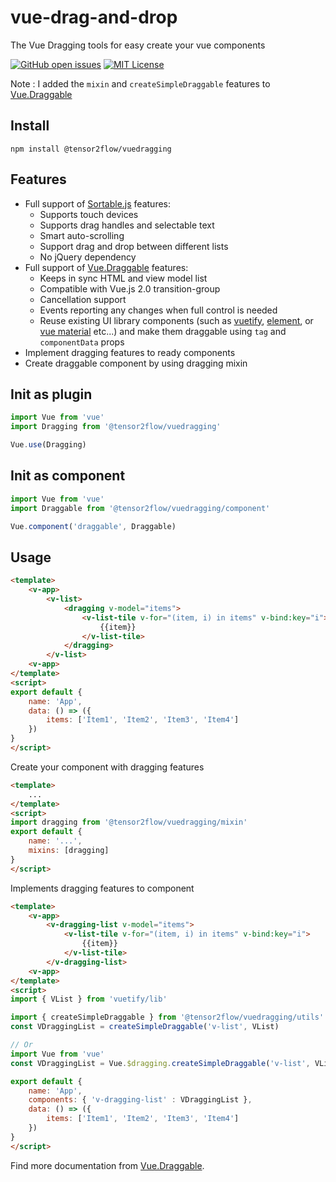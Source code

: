 # vue-drag-and-drop

The Vue Dragging tools for easy create your vue components

[![GitHub open issues](https://img.shields.io/github/issues/tensor2flow/vue-drag-and-drop.svg)](https://github.com/tensor2flow/vuedragging/issues)
[![MIT License](https://img.shields.io/github/license/tensor2flow/vue-drag-and-drop.svg)](https://github.com/tensor2flow/vue-drag-and-drop/blob/master/LICENSE)

Note : I added the `mixin` and `createSimpleDraggable` features to [Vue.Draggable](https://github.com/SortableJS/Vue.Draggable)

## Install
```
npm install @tensor2flow/vuedragging
```

## Features

* Full support of [Sortable.js](https://github.com/RubaXa/Sortable) features:
    * Supports touch devices
    * Supports drag handles and selectable text
    * Smart auto-scrolling
    * Support drag and drop between different lists
    * No jQuery dependency
* Full support of [Vue.Draggable](https://github.com/SortableJS/Vue.Draggable) features:
    * Keeps in sync HTML and view model list
    * Compatible with Vue.js 2.0 transition-group
    * Cancellation support
    * Events reporting any changes when full control is needed
    * Reuse existing UI library components (such as [vuetify](https://vuetifyjs.com), [element](http://element.eleme.io/), or [vue material](https://vuematerial.io) etc...) and make them draggable using `tag` and `componentData` props
* Implement dragging features to ready components
* Create draggable component by using dragging mixin

## Init as plugin
```js
import Vue from 'vue'
import Dragging from '@tensor2flow/vuedragging'

Vue.use(Dragging)
```

## Init as component
```js
import Vue from 'vue'
import Draggable from '@tensor2flow/vuedragging/component'

Vue.component('draggable', Draggable)
```

## Usage
```html
<template>
    <v-app>
        <v-list>
            <dragging v-model="items">
                <v-list-tile v-for="(item, i) in items" v-bind:key="i">
                    {{item}}
                </v-list-tile>
            </dragging>
        </v-list>
    <v-app>
</template>
<script>
export default {
    name: 'App',
    data: () => ({
        items: ['Item1', 'Item2', 'Item3', 'Item4']
    })
}
</script>
```

Create your component with dragging features
```html
<template>
    ...
</template>
<script>
import dragging from '@tensor2flow/vuedragging/mixin'
export default {
    name: '...',
    mixins: [dragging]
}
</script>
```

Implements dragging features to component
```html
<template>
    <v-app>
        <v-dragging-list v-model="items">
            <v-list-tile v-for="(item, i) in items" v-bind:key="i">
                {{item}}
            </v-list-tile>
        </v-dragging-list>
    <v-app>
</template>
<script>
import { VList } from 'vuetify/lib'

import { createSimpleDraggable } from '@tensor2flow/vuedragging/utils'
const VDraggingList = createSimpleDraggable('v-list', VList)

// Or
import Vue from 'vue'
const VDraggingList = Vue.$dragging.createSimpleDraggable('v-list', VList)

export default {
    name: 'App',
    components: { 'v-dragging-list' : VDraggingList },
    data: () => ({
        items: ['Item1', 'Item2', 'Item3', 'Item4']
    })
}
</script>
```

Find more documentation from [Vue.Draggable](https://github.com/SortableJS/Vue.Draggable).
